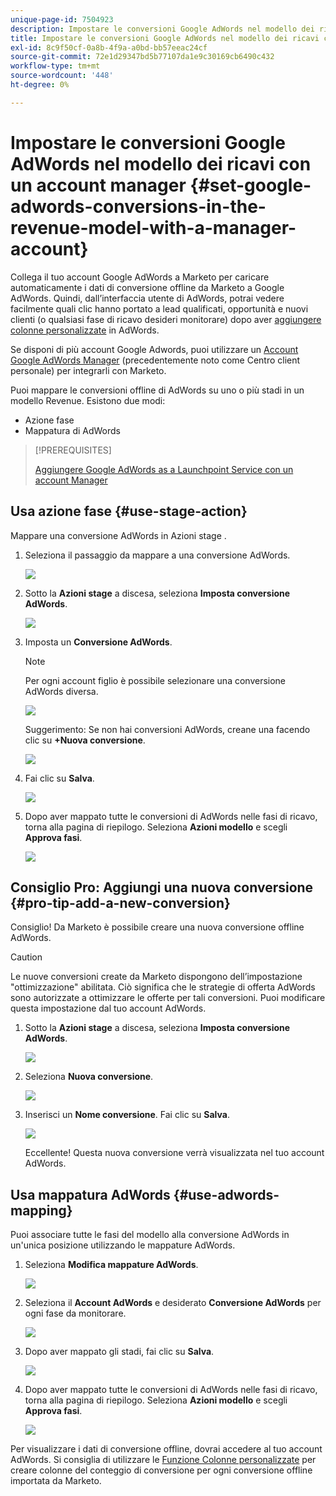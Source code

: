 ```yaml
---
unique-page-id: 7504923
description: Impostare le conversioni Google AdWords nel modello dei ricavi con un account manager - Marketo Docs - Documentazione del prodotto
title: Impostare le conversioni Google AdWords nel modello dei ricavi con un account manager
exl-id: 8c9f50cf-0a8b-4f9a-a0bd-bb57eeac24cf
source-git-commit: 72e1d29347bd5b77107da1e9c30169cb6490c432
workflow-type: tm+mt
source-wordcount: '448'
ht-degree: 0%

---
```


# Impostare le conversioni Google AdWords nel modello dei ricavi con un account manager {#set-google-adwords-conversions-in-the-revenue-model-with-a-manager-account}

Collega il tuo account Google AdWords a Marketo per caricare automaticamente i dati di conversione offline da Marketo a Google AdWords. Quindi, dall’interfaccia utente di AdWords, potrai vedere facilmente quali clic hanno portato a lead qualificati, opportunità e nuovi clienti (o qualsiasi fase di ricavo desideri monitorare) dopo aver [aggiungere colonne personalizzate](https://support.google.com/adwords/answer/3073556) in AdWords.

Se disponi di più account Google Adwords, puoi utilizzare un [Account Google AdWords Manager](https://www.google.com/adwords/manager-accounts/) (precedentemente noto come Centro client personale) per integrarli con Marketo.

Puoi mappare le conversioni offline di AdWords su uno o più stadi in un modello Revenue. Esistono due modi:

* Azione fase
* Mappatura di AdWords

>[!PREREQUISITES]
>
>[Aggiungere Google AdWords as a Launchpoint Service con un account Manager](/help/marketo/product-docs/administration/additional-integrations/add-google-adwords-as-a-launchpoint-service-with-a-manager-account.md)

## Usa azione fase {#use-stage-action}

Mappare una conversione AdWords in Azioni stage .

1. Seleziona il passaggio da mappare a una conversione AdWords.

   ![](assets/image2015-2-26-16-3a40-3a2.png)

1. Sotto la **Azioni stage** a discesa, seleziona **Imposta conversione AdWords**.

   ![](assets/image2015-2-26-16-3a52-3a24.png)

1. Imposta un **Conversione AdWords**.

   >[!NOTE]
   >
   >Per ogni account figlio è possibile selezionare una conversione AdWords diversa.

   ![](assets/image2015-3-27-17-3a16-3a37.png)

   Suggerimento: Se non hai conversioni AdWords, creane una facendo clic su **+Nuova conversione**.

   ![](assets/image2015-3-27-17-3a18-3a58.png)

1. Fai clic su **Salva**.

   ![](assets/image2015-3-27-17-3a21-3a15.png)

1. Dopo aver mappato tutte le conversioni di AdWords nelle fasi di ricavo, torna alla pagina di riepilogo. Seleziona **Azioni modello** e scegli **Approva fasi**.

   ![](assets/image2015-2-27-12-3a20-3a20.png)

## Consiglio Pro: Aggiungi una nuova conversione {#pro-tip-add-a-new-conversion}

Consiglio! Da Marketo è possibile creare una nuova conversione offline AdWords.

>[!CAUTION]
>
>Le nuove conversioni create da Marketo dispongono dell’impostazione &quot;ottimizzazione&quot; abilitata. Ciò significa che le strategie di offerta AdWords sono autorizzate a ottimizzare le offerte per tali conversioni. Puoi modificare questa impostazione dal tuo account AdWords.

1. Sotto la **Azioni stage** a discesa, seleziona **Imposta conversione AdWords**.

   ![](assets/image2015-2-26-16-3a52-3a24.png)

1. Seleziona **Nuova conversione**.

   ![](assets/image2015-3-27-17-3a23-3a13.png)

1. Inserisci un **Nome conversione**. Fai clic su **Salva**.

   ![](assets/image2015-3-27-17-3a24-3a49.png)

   Eccellente! Questa nuova conversione verrà visualizzata nel tuo account AdWords.

## Usa mappatura AdWords {#use-adwords-mapping}

Puoi associare tutte le fasi del modello alla conversione AdWords in un&#39;unica posizione utilizzando le mappature AdWords.

1. Seleziona **Modifica mappature AdWords**.

   ![](assets/image2015-2-26-17-3a3-3a29.png)

1. Seleziona il **Account AdWords** e desiderato **Conversione AdWords** per ogni fase da monitorare.

   ![](assets/image2015-3-27-17-3a30-3a15.png)

1. Dopo aver mappato gli stadi, fai clic su **Salva**.

   ![](assets/image2015-3-27-17-3a30-3a48.png)

1. Dopo aver mappato tutte le conversioni di AdWords nelle fasi di ricavo, torna alla pagina di riepilogo. Seleziona **Azioni modello** e scegli **Approva fasi**.

   ![](assets/image2015-2-27-12-3a20-3a20.png)

Per visualizzare i dati di conversione offline, dovrai accedere al tuo account AdWords. Si consiglia di utilizzare le [Funzione Colonne personalizzate](https://support.google.com/adwords/answer/3073556) per creare colonne del conteggio di conversione per ogni conversione offline importata da Marketo.
